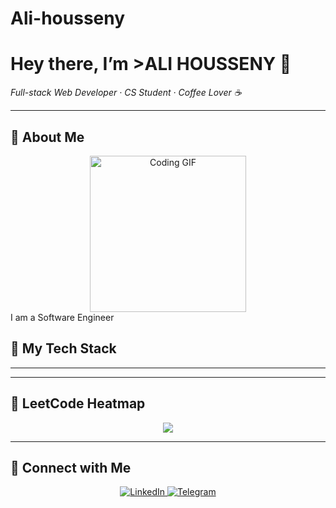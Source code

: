 # Ali-housseny
<!-- ========================= -->
<!--      ALI'S README     -->
<!-- ========================= -->


<p align="center">
  <h1>Hey there, I’m >ALI HOUSSENY</a> 👋</h1>
  <p><em>Full-stack Web Developer · CS Student · Coffee Lover ☕</em></p>



---
## 🚀 About Me

<div align="center">
<img  src="https://c.tenor.com/_DOBjnGspYAAAAAM/code-coding.gif" width="250" alt="Coding GIF" style="z-index:99;"/>
</div>
  <div align="left">
    I am a Software Engineer  
  </div>

## 🔧 My Tech Stack



---

---

## 🎯 LeetCode Heatmap

<p align="center">
  <img src="https://leetcode.com/u/alielhadad/"/>
</p>

---

## 🔗 Connect with Me

<p align="center">
 <a href="https://linkedin.com/in/alihousseny1">
    <img src="https://img.shields.io/badge/LinkedIn-0077B5?logo=linkedin&logoColor=white" alt="LinkedIn"/>
  </a>
  
 
  <a href="https://t.me/alielhadad1">
    <img src="https://img.shields.io/badge/Telegram-0088CC?logo=telegram&logoColor=white" alt="Telegram"/>
  </a>
 
  </a>
</p>
